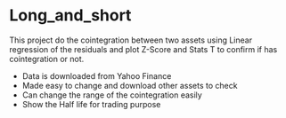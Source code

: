 # Long_and_short
 
This project do the cointegration between two assets using Linear regression of the residuals and plot Z-Score and Stats T to confirm if has cointegration or not.

* Data is downloaded from Yahoo Finance
* Made easy to change and download other assets to check
* Can change the range of the cointegration easily 
* Show the Half life for trading purpose
